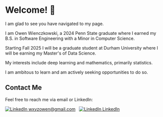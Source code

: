 # Welcome! 🎊

I am glad to see you have navigated to my page.

I am Owen Wienczkowski, a 2024 Penn State graduate where I earned my B.S. in Software Engineering with a Minor in Computer Science.

Starting Fall 2025 I will be a graduate student at Durham University where I will be earning my Master's of Data Science.

My interests include deep learning and mathematics, primarily statistics. 

I am ambitous to learn and am actively seeking opportunities to do so. 

## Contact Me
Feel free to reach me via email or LinkedIn:

  [![LinkedIn](https://img.icons8.com/?size=20&id=qyRpAggnV0zH&format=png&color=000000) wxyzowen@gmail.com](mailto:wxyzowen@gmail.com)
  &nbsp;
  [![LinkedIn](https://i.sstatic.net/gVE0j.png) LinkedIn](https://www.linkedin.com/in/owenwienczkowski/)
  &nbsp;
